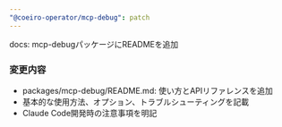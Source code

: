 ```yaml
---
"@coeiro-operator/mcp-debug": patch
---
```


docs: mcp-debugパッケージにREADMEを追加

### 変更内容
- packages/mcp-debug/README.md: 使い方とAPIリファレンスを追加
- 基本的な使用方法、オプション、トラブルシューティングを記載
- Claude Code開発時の注意事項を明記